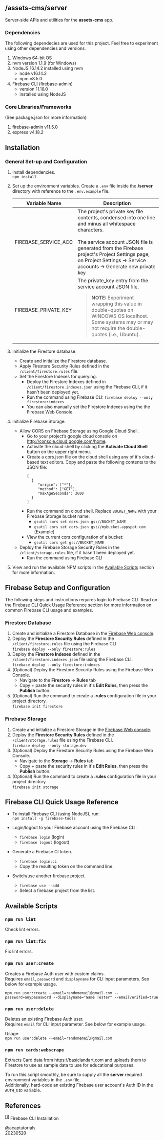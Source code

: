 ## /assets-cms/server

Server-side APIs and utilities for the **assets-cms** app.

### Dependencies

The following dependecies are used for this project. Feel free to experiment using other dependencies and versions.

1. Windows 64-bit OS
2. nvm version 1.1.9 (for Windows)
3. NodeJS 16.14.2 installed using nvm
   - node v16.14.2
   - npm v8.5.0
4. Firebase CLI (firebase-admin)
   - version 11.16.0
   - installed using NodeJS

### Core Libraries/Frameworks

(See package.json for more information)

1. firebase-admin v11.5.0
2. express v4.18.2

## Installation

### General Set-up and Configuration

1. Install dependencies.<br>
`npm install`

2. Set up the environment variables. Create a `.env` file inside the **/server** directory with reference to the `.env.example` file.

   | Variable Name        | Description                                                                                                                                                                                                                                                                    |
   | -------------------- | ------------------------------------------------------------------------------------------------------------------------------------------------------------------------------------------------------------------------------------------------------------------------------ |
   | FIREBASE_SERVICE_ACC | The project's private key file contents, condensed into one line and minus all whitespace characters.<br><br>The service account JSON file is generated from the Firebase project's Project Settings page, on Project Settings -> Service accounts -> Generate new private key |
   | FIREBASE_PRIVATE_KEY | The private_key entry from the service account JSON file.<br><blockquote>**NOTE:** Experiment wrapping this value in double-quotes on WINDOWS OS localhost. Some systems may or may not require the double-quotes (i.e., Ubuntu).</blockquote>                                 |

3. Initialize the Firestore database.
   - Create and initialize the Firestore database.
   - Apply Firestore Security Rules defined in the `/client/firestore.rules` file.
   - Set the Firestore Indexes for querying.
      - Deploy the Firestore Indexes defined in `/client/firestore.indexes.json` using the Firebase CLI, if it hasn't been deployed yet.
      - Run the command using Firebase CLI: `firebase deploy --only firestore:indexes`
      - You can also manually set the Firestore Indexes using the the Firebase Web Console.

4. Initialize Firebase Storage.
   - Allow CORS on Firebase Storage using Google Cloud Shell.
      - Go to your project’s google cloud console on http://console.cloud.google.com/home.
      - Activate the cloud shell by clicking the **Activate Cloud Shell** button on the upper right menu.
      - Create a cors.json file on the cloud shell using any of it's cloud-based text editors. Copy and paste the following contents to the JSON file:
         ```
         [
           {
              "origin": ["*"],
              "method": ["GET"],
              "maxAgeSeconds": 3600
           }
         ]
         ```
      - Run the command on cloud shell. Replace `BUCKET_NAME` with your Firebase Storage bucket name:
         - `gsutil cors set cors.json gs://BUCKET_NAME`
         - `gsutil cors set cors.json gs://mybucket.appspot.com` (Example)
      - View the current cors configuration of a bucket: <br>
         - `gsutil cors get gs://BUCKET_NAME`
   - Deploy the Firebase Storage Security Rules in the `/client/storage.rules` file, if it hasn't been deployed yet.
      - Run the command using Firebase CLI

5. View and run the available NPM scripts in the [Available Scripts](#available-scripts) section for more information.

## Firebase Setup and Configuration

The following steps and instructions requires login to Firebase CLI. Read on the [Firebase CLI Quick Usage Reference](#firebase-cli-quick-usage-reference) section for more information on common Firebase CLI usage and examples.

### Firestore Database

1. Create and initialize a Firestore Database in the [Firebase Web console](https://firebase.google.com/).
2. Deploy the **Firestore Security Rules** defined in the `/client/firestore.rules` file using the Firebase CLI.<br>
`firebase deploy --only firestore:rules`
2. Deploy the **Firestore Indexes** defined in the `/client/firestore.indexes.json` file using the Firebase CLI.<br>
`firebase deploy --only firestore:indexes`
3. (Optional) Deploy the Firestore Security Rules using the Firebase Web Console.
   - Navigate to the **Firestore** -> **Rules** tab
   - Copy + paste the security rules in it's **Edit Rules**, then press the **Publish** button.
4. (Optional) Run the command to create a **.rules** configuration file in your project directory.<br>
`firebase init firestore`

### Firebase Storage

1. Create and initialize a Firestore Storage in the [Firebase Web console](https://firebase.google.com/).
2. Deploy the **Firestore Security Rules** defined in the `/client/storage.rules` file using the Firebase CLI.<br>
`firebase deploy --only storage:dev`
3. (Optional) Deploy the Firestore Security Rules using the Firebase Web Console.
   - Navigate to the **Storage** -> **Rules** tab
   - Copy + paste the security rules in it's **Edit Rules**, then press the **Publish** button.
4. (Optional) Run the command to create a **.rules** configuration file in your project directory.<br>
`firebase init storage`

## Firebase CLI Quick Usage Reference

- To install Firebase CLI (using NodeJS), run:<br>
`npm install -g firebase-tools`

- Login/logout to your Firebase account using the Firebase CLI.<br>
   - `firebase login` (login)
   - `firebase logout` (logout)

- Generate a Firebase CI token.<br>
   - `firebase login:ci`
   - Copy the resulting token on the command line.

- Switch/use another firebase project.
   - `firebase use --add`
   - Select a firebase project from the list.

## Available Scripts

### `npm run lint`

Check lint errors.

### `npm run lint:fix`

Fix lint errors.

### `npm run user:create`

Creates a Firebase Auth user with custom claims.<br>
Requires `email`, `password` and `displayname` for CLI input parameters. See below for example usage.<br>

`npm run user:create --email=randomemail@gmail.com --password=anypasasword --displayname="Game Tester" --emailverified=true`

### `npm run user:delete`

Deletes an existing Firebase Auth user.<br>
Requires `email` for CLI input parameter. See below for example usage.<br>

Usage:<br>
`npm run user:delete --email=randomemail@gmail.com`

### `npm run cards:webscrape`

Extracts Card data from https://basiclandart.com and uploads them to Firestore to use as sample data to use for educational purposes.<br>

To run this script smoothly, be sure to supply all the **server** required environment variables in the `.env` file.<br>
Additionally, hard-code an existing Firebase user account's Auth ID in the `AUTH_UID` variable.

## References

<sup>[[1]](https://firebase.google.com/docs/cli#windows-npm)</sup> Firebase CLI Installation

@acaptutorials<br>
20230520
